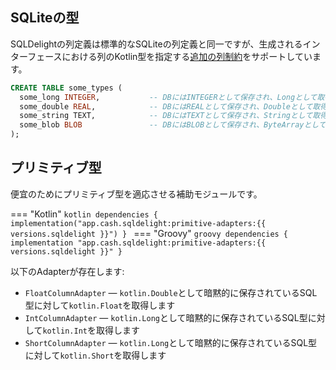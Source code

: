 ## SQLiteの型

SQLDelightの列定義は標準的なSQLiteの列定義と同一ですが、生成されるインターフェースにおける列のKotlin型を指定する[追加の列制約](#custom-column-types)をサポートしています。

```sql
CREATE TABLE some_types (
  some_long INTEGER,           -- DBにはINTEGERとして保存され、Longとして取得されます
  some_double REAL,            -- DBにはREALとして保存され、Doubleとして取得されます
  some_string TEXT,            -- DBにはTEXTとして保存され、Stringとして取得されます
  some_blob BLOB               -- DBにはBLOBとして保存され、ByteArrayとして取得されます
);
```

## プリミティブ型

便宜のためにプリミティブ型を適応させる補助モジュールです。

=== "Kotlin"
    ```kotlin
    dependencies {
      implementation("app.cash.sqldelight:primitive-adapters:{{ versions.sqldelight }}")
    }
    ```
=== "Groovy"
    ```groovy
    dependencies {
      implementation "app.cash.sqldelight:primitive-adapters:{{ versions.sqldelight }}"
    }
    ```

以下のAdapterが存在します:

- `FloatColumnAdapter` — `kotlin.Double`として暗黙的に保存されているSQL型に対して`kotlin.Float`を取得します
- `IntColumnAdapter` — `kotlin.Long`として暗黙的に保存されているSQL型に対して`kotlin.Int`を取得します
- `ShortColumnAdapter` — `kotlin.Long`として暗黙的に保存されているSQL型に対して`kotlin.Short`を取得します